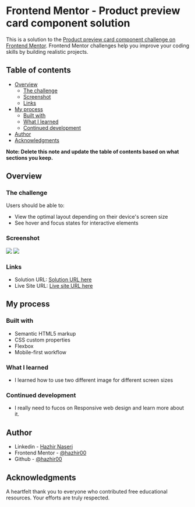 # Frontend Mentor - Product preview card component solution

This is a solution to the [Product preview card component challenge on Frontend Mentor](https://www.frontendmentor.io/challenges/product-preview-card-component-GO7UmttRfa). Frontend Mentor challenges help you improve your coding skills by building realistic projects.

## Table of contents

- [Overview](#overview)
  - [The challenge](#the-challenge)
  - [Screenshot](#screenshot)
  - [Links](#links)
- [My process](#my-process)
  - [Built with](#built-with)
  - [What I learned](#what-i-learned)
  - [Continued development](#continued-development)
- [Author](#author)
- [Acknowledgments](#acknowledgments)

**Note: Delete this note and update the table of contents based on what sections you keep.**

## Overview

### The challenge

Users should be able to:

- View the optimal layout depending on their device's screen size
- See hover and focus states for interactive elements

### Screenshot

![](./Desctop-Screenshot.PNG.jpg)
![](./Mobile-Screenshot.PNG.jpg)

### Links

- Solution URL: [Solution URL here](https://your-solution-url.com)
- Live Site URL: [Live site URL here](https://your-live-site-url.com)

## My process

### Built with

- Semantic HTML5 markup
- CSS custom properties
- Flexbox
- Mobile-first workflow

### What I learned

- I learned how to use two different image for different screen sizes

### Continued development

- I really need to fucos on Responsive web design and learn more about it.

## Author

- Linkedin - [Hazhir Naseri](www.linkedin.com/in/hazhir-naseri-610091186)
- Frontend Mentor - [@hazhir00](https://www.frontendmentor.io/profile/hazhir00)
- Github - [@hazhir00](https://github.com/hazhir00)

## Acknowledgments

A heartfelt thank you to everyone who contributed free educational resources. Your efforts are truly respected.
